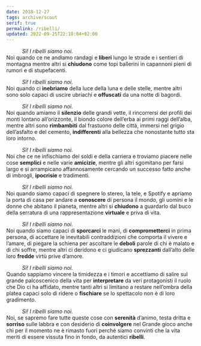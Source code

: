 ```yaml
---
date: 2018-12-27
tags: archive/scout
serif: true
permalink: /ribelli/
updated: 2022-09-25T22:18:04+02:00
---
```

&emsp;&emsp;&emsp;*Sì! I ribelli siamo noi.*  
Noi quando ce ne andiamo randagi e **liberi** lungo le strade e i sentieri di montagna mentre altri si **chiudono** come topi ballerini in capannoni pieni di rumori e di stupefacenti.

&emsp;&emsp;&emsp;*Sì! I ribelli siamo noi.*  
Noi quando ci **inebriamo** della luce della luna e delle stelle, mentre altri sono solo capaci di uscire ubriachi e **offuscati** da una notte di bagordi.

&emsp;&emsp;&emsp;*Sì! I ribelli siamo noi.*  
Noi quando amiamo il **silenzio** delle grandi vette, il rincorrersi dei profili dei monti lontano all’orizzonte, il biondo colore dell’erba ai primi raggi dell’alba, mentre altri sono **rimbambiti** dal frastuono delle città, immersi nel grigio dell’asfalto e del cemento, **indifferenti** alla bellezza che nonostante tutto sta loro intorno.

&emsp;&emsp;&emsp;*Sì! I ribelli siamo noi.*  
Noi che ce ne infischiamo dei soldi e della carriera e troviamo piacere nelle cose **semplici** e nelle varie **amicizie**, mentre gli altri sgomitano per farsi largo e si arrampicano affannosamente cercando un successo fatto anche di imbrogli, **ipocrisie** e tradimenti.

&emsp;&emsp;&emsp;*Sì! I ribelli siamo noi.*  
Noi quando siamo capaci di spegnere lo stereo, la tele, e Spotify e apriamo la porta di casa per andare a **conoscere** di persona il mondo, gli uomini e le donne che abitano il pianeta, mentre altri si **chiudono** a guardarlo dal buco della serratura di una rappresentazione **virtuale** e priva di vita.

&emsp;&emsp;&emsp;*Sì! I ribelli siamo noi.*  
Noi quando siamo capaci di **sporcarci** le mani, di **comprometterci** in prima persona, di accettare le inevitabili contraddizioni che comporta il vivere e l’amare, di piegare la schiena per ascoltare le **deboli** parole di chi è malato e di chi soffre, mentre altri ci deridono e ci giudicano **sprezzanti** dall’alto delle loro **fredde** virtù prive d’amore.

&emsp;&emsp;&emsp;*Sì! I ribelli siamo noi.*  
Quando sappiamo vincere la timidezza e i timori e accettiamo di salire sul grande palcoscenico della vita per **interpretare** da veri protagonisti il ruolo che Dio ci ha affidato, mentre tanti altri si limitano a restare nell’ombra della platea capaci solo di ridere o **fischiare** se lo spettacolo non è di loro gradimento.

&emsp;&emsp;&emsp;*Sì! I ribelli siamo noi.*  
Noi, se sapremo fare tutte queste cose con **serenità** d’animo, testa dritta e **sorriso** sulle labbra e con desiderio di **coinvolgere** nel Grande gioco anche chi per il momento ne è rimasto fuori perché siamo convinti che la vita meriti di essere vissuta fino in fondo, da autentici **ribelli**.